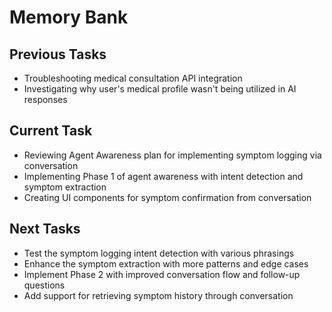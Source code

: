 # Memory Bank

## Previous Tasks
- Troubleshooting medical consultation API integration
- Investigating why user's medical profile wasn't being utilized in AI responses

## Current Task
- Reviewing Agent Awareness plan for implementing symptom logging via conversation
- Implementing Phase 1 of agent awareness with intent detection and symptom extraction
- Creating UI components for symptom confirmation from conversation

## Next Tasks
- Test the symptom logging intent detection with various phrasings
- Enhance the symptom extraction with more patterns and edge cases
- Implement Phase 2 with improved conversation flow and follow-up questions
- Add support for retrieving symptom history through conversation